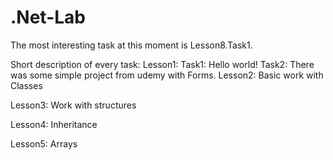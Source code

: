 # .Net-Lab
The most interesting task at this moment is Lesson8.Task1.

Short description of every task:
Lesson1:
 Task1: Hello world!
 Task2: There was some simple project from udemy with Forms.
Lesson2:
  Basic work with Classes

Lesson3:
  Work with structures
  
Lesson4:
  Inheritance
  
Lesson5:
  Arrays

